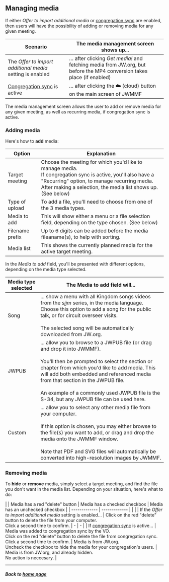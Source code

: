 ## Managing media

If either *Offer to import additional media* or [congregation sync](https://sircharlo.github.io/jw-meeting-media-fetcher/congregation-sync) are enabled, then users will have the possibility of adding or removing media for any given meeting.

| Scenario  | The media management screen shows up... |
| ------------- | ------------- |
| The *Offer to import additional media* setting is enabled | … after clicking *Get media!* and fetching media from JW.org, but before the MP4 conversion takes place (if enabled) |
| [Congregation sync](https://sircharlo.github.io/jw-meeting-media-fetcher/congregation-sync) is active | … after clicking the **☁️** (cloud) button on the main screen of JWMMF |

The media management screen allows the user to add or remove media for any given meeting, as well as recurring media, if congregation sync is active.

### Adding media

Here's how to **add** media:


| Option  | Explanation |
| ------------- | ------------- |
| Target meeting  | Choose the meeting for which you'd like to manage media. <br>If congregation sync is active, you'll also have a "Recurring" option, to manage recurring media.<br>After making a selection, the media list shows up. (See below) |
| Type of upload  | To add a file, you'll need to choose from one of the 3 media types. |
| Media to add  | This will show either a menu or a file selection field, depending on the type chosen. (See below) |
| Filename prefix  | Up to 6 digits can be added before the media fileaname(s), to help with sorting. |
| Media list | This shows the currently planned media for the active target meeting. |


In the *Media to add* field, you'll be presented with different options, depending on the media type selected.

| Media type selected | The Media to add field will... |
| ------------- | ------------- |
| Song | ... show a menu with all Kingdom songs videos from the *sjjm* series, in the media language. Choose this option to add a song for the public talk, or for circuit overseer visits. <br><br>The selected song will be automatically downloaded from JW.org. |
| JWPUB | ... allow you to browse to a JWPUB file (or drag and drop it into JWMMF). <br><br>You'll then be prompted to select the section or chapter from which you'd like to add media. This will add both embedded and referenced media from that section in the JWPUB file. <br><br>An example of a commonly used JWPUB file is the S-34, but any JWPUB file can be used here. |
| Custom | ... allow you to select any other media file from your computer.  <br><br>If this option is chosen, you may either browse to the file(s) you want to add, or drag and drop the media onto the JWMMF window.<br><br>Note that PDF and SVG files will automatically be converted into high-resolution images by JWMMF. |



### Removing media

To **hide** or **remove** media, simply select a target meeting, and find the file you don't want in the media list. Depending on your situation, here's what to do:

|  | Media has a red "delete" button | Media has a checked checkbox | Media has an unchecked checkbox |
| ------------- | ------------- | | |
| If the *Offer to import additional media* setting is enabled... | Click on the red "delete" button to delete the file from your computer. <br>Click a second time to confirm. | - | - |
| If [congregation sync](https://sircharlo.github.io/jw-meeting-media-fetcher/congregation-sync) is active... | Media was added to congregation sync by the VO. <br>Click on the red "delete" button to delete the file from congregation sync. <br>Click a second time to confirm. | Media is from JW.org. <br>Uncheck the checkbox to hide the media for your congregation's users. | Media is from JW.org, and already hidden. <br>No action is neccesary. |


___

##### Back to [home page](https://sircharlo.github.io/jw-meeting-media-fetcher/configuration)
